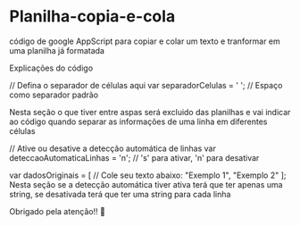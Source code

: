 # Planilha-copia-e-cola
código de google AppScript para copiar e colar um texto e tranformar em uma planilha já formatada

Explicações do código

  // Defina o separador de células aqui
  var separadorCelulas = '  '; // Espaço como separador padrão

Nesta seção o que tiver entre aspas será excluido das planilhas e vai indicar ao código quando separar as informações de uma linha em diferentes células

  // Ative ou desative a detecção automática de linhas
  var deteccaoAutomaticaLinhas = 'n'; // 's' para ativar, 'n' para desativar

  var dadosOriginais = [
    // Cole seu texto abaixo:
    "Exemplo 1",
    "Exemplo 2"
  ]; 
 Nesta seção se a detecção automática tiver ativa terá que ter apenas uma string, se desativada terá que ter uma string para cada linha

Obrigado pela atenção!! 🫡
